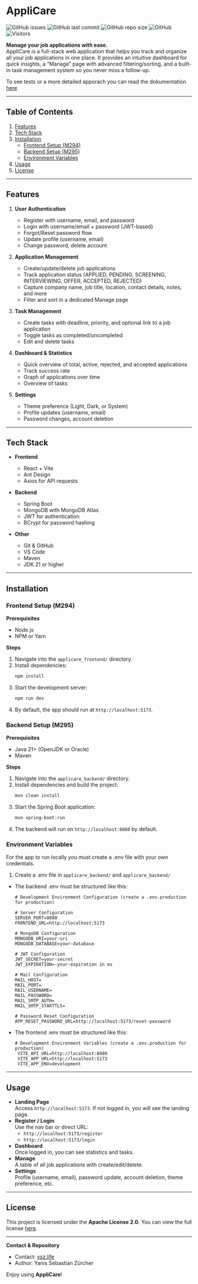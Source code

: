 # AppliCare

![GitHub issues](https://img.shields.io/github/issues/lyfe691/AppliCare?style=flat-square&color=green)
![GitHub last commit](https://img.shields.io/github/last-commit/lyfe691/AppliCare?style=flat-square&color=purple)
![GitHub repo size](https://img.shields.io/github/repo-size/lyfe691/AppliCare?style=flat-square&color=orange)
![GitHub](https://img.shields.io/github/license/lyfe691/AppliCare?style=flat-square&color=yellow)
![Visitors](https://visitor-badge.laobi.icu/badge?page_id=lyfe691.AppliCare&style=flat-square&color=teal)

**Manage your job applications with ease.**  
AppliCare is a full-stack web application that helps you track and organize all your job applications in one place. It provides an intuitive dashboard for quick insights, a “Manage” page with advanced filtering/sorting, and a built-in task management system so you never miss a follow-up.

To see tests or a more detailed apporach you can read the dokumentation [here](./docs/Dokumentation.md)

---

## Table of Contents

1. [Features](#features)  
2. [Tech Stack](#tech-stack)  
3. [Installation](#installation)  
   - [Frontend Setup (M294)](#frontend-setup-m294)  
   - [Backend Setup (M295)](#backend-setup-m295)  
   - [Environment Variables](#environment-variables)  
4. [Usage](#usage)    
5. [License](#license)  

---

## Features

1. **User Authentication**  
   - Register with username, email, and password  
   - Login with username/email + password (JWT-based)  
   - Forgot/Reset password flow  
   - Update profile (username, email)  
   - Change password, delete account  

2. **Application Management**  
   - Create/update/delete job applications  
   - Track application status (APPLIED, PENDING, SCREENING, INTERVIEWING, OFFER, ACCEPTED, REJECTED)  
   - Capture company name, job title, location, contact details, notes, and more  
   - Filter and sort in a dedicated Manage page  

3. **Task Management**  
   - Create tasks with deadline, priority, and optional link to a job application  
   - Toggle tasks as completed/uncompleted  
   - Edit and delete tasks  

4. **Dashboard & Statistics**  
   - Quick overview of total, active, rejected, and accepted applications  
   - Track success rate  
   - Graph of applications over time  
   - Overview of tasks  

5. **Settings**  
   - Theme preference (Light, Dark, or System)  
   - Profile updates (username, email)  
   - Password changes, account deletion  

---

## Tech Stack

- **Frontend**  
  - React + Vite  
  - Ant Design  
  - Axios for API requests  

- **Backend**  
  - Spring Boot  
  - MongoDB with MongoDB Atlas  
  - JWT for authentication  
  - BCrypt for password hashing  

- **Other**  
  - Git & GitHub  
  - VS Code  
  - Maven  
  - JDK 21 or higher  

---

## Installation

### Frontend Setup (M294)

**Prerequisites**  
- Node.js 
- NPM or Yarn  

**Steps**  
1. Navigate into the `applicare_frontend/` directory.  
2. Install dependencies:
   ```bash
   npm install
   ```
3. Start the development server:
   ```bash
   npm run dev
   ```
4. By default, the app should run at `http://localhost:5173`.  

### Backend Setup (M295)

**Prerequisites**  
- Java 21+ (OpenJDK or Oracle)  
- Maven

**Steps**  
1. Navigate into the `applicare_backend/` directory.  
2. Install dependencies and build the project:
   ```bash
   mvn clean install
   ```
3. Start the Spring Boot application:
   ```bash
   mvn spring-boot:run
   ```
4. The backend will run on `http://localhost:8080` by default.

### Environment Variables

For the app to run locally you must create a .env file with your own credentials.

1. Create a .env file in `applicare_backend/` and `applicare_backend/`
- The backend .env must be structured like this: 
   ```
   # Development Environment Configuration (create a .env.production for production)

   # Server Configuration
   SERVER_PORT=8080
   FRONTEND_URL=http://localhost:5173
   
   # MongoDB Configuration
   MONGODB_URI=your-uri
   MONGODB_DATABASE=your-database
   
   # JWT Configuration
   JWT_SECRET=your-secret
   JWT_EXPIRATION=-your-expiration in ms
   
   # Mail Configuration
   MAIL_HOST=
   MAIL_PORT=
   MAIL_USERNAME=
   MAIL_PASSWORD=
   MAIL_SMTP_AUTH=
   MAIL_SMTP_STARTTLS=
   
   # Password Reset Configuration
   APP_RESET_PASSWORD_URL=http://localhost:5173/reset-password

   ```

- The frontend .env must be structured like this:
  ```
  # Development Environment Variables (create a .env.production for production)
   VITE_API_URL=http://localhost:8080
   VITE_APP_URL=http://localhost:5173
   VITE_APP_ENV=development 
  ```

---

## Usage

- **Landing Page**  
  Access `http://localhost:5173`. If not logged in, you will see the landing page.  
- **Register / Login**  
  Use the nav bar or direct URL:  
  - `http://localhost:5173/register`  
  - `http://localhost:5173/login`  
- **Dashboard**  
  Once logged in, you can see statistics and tasks.  
- **Manage**  
  A table of all job applications with create/edit/delete.  
- **Settings**  
  Profile (username, email), password update, account deletion, theme preference, etc.  

---

## License

This project is licensed under the **Apache License 2.0**. You can view the full license [here](./LICENSE).

---

**Contact & Repository**  
- Contact: [ysz.life](https://sola.ysz.life/contact)
- Author: Yanis Sebastian Zürcher  

Enjoy using **AppliCare**!
